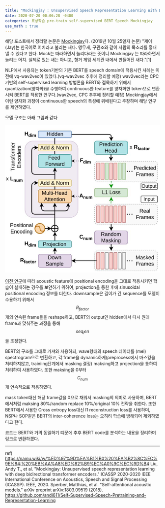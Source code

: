 ```yaml
---
title: "Mockingjay : Unsupervised Speech Representation Learning With Deep Bidirectional Transformer Encoders"
date: 2020-07-20 00:06:28 -0400
categories: 표상학습 pre-train self-supervised BERT Speech Mockingjay 
use_math : true
---
```


해당 포스트에서 정리할 논문은 [Mockingjay](https://arxiv.org/pdf/1910.12638.pdf)다. (2019년 10월 25일자 논문)
  "제이(Jay)는 한국어로 어치라고 불리는 새다. 앵무새, 구관조와 같이 사람의 목소리를 흉내낼 수 있다고 한다. Mock는 따라하면서 놀리다라는 뜻이니 Mockingjay 는 따라하면서 놀리는 어치. 실제로 있는 새는 아니고, 헝거 게임 세계관 내에서 만들어진 새다."[1]

NLP에서 사용되는 token기반의 기존 BERT를 speech domain에 적용시킨 사례는 이전에 vq-wav2vec이 있었다.(vq-wav2vec 추후에 정리할 예정) wav2vec라는 CPC기반의 self-supervised learning 방법론을 BERT와 접목하기 위해서 quantization(양자화)을 수행하여 continuous한 feature를 양자화한 token으로 변환시켜 BERT를 적용한 연구다.(wav2vec, CPC 추후에 정리할 예정) Mockingjay에서 이런 양자화 과정이 continuous한 speech의 특성에 위배된다고 주장하며 해당 연구를 제안하였다.

모델 구조는 아래 그림과 같다

![Mockingjay_model](/assets/images/mockingjay_model.jpg)

[이전 연구](https://arxiv.org/pdf/1803.09519.pdf)에 따라 acoustic feature에 positional encoding을 그대로 적용시키면 학습이 실패하는 경우를 보안하기 위하여, projection을 통한 후에 sinusoidal positional encoding 정보를 더한다. downsample은 길이가 긴 sequence를 모델이 수용하기 위해서 $$R_{factor}$$개의 연속된 frame들을 reshape하고, BERT의 output인 hidden에서 다시 원래 frame과 맞춰주는 과정을 통해 $$seq_len$$을 조정한다.

BERT의 구조를 그대로 가져와 사용하되, wave형태의 speech 데이터를 (mel) spectrogram으로 변환하고, 각 frame을 dynamic하게(preprocess에서 마스킹을 처리하지않고, trainiing단계에서 masking 결정) maksing하고 projection을 통하여  처리하여 사용하였다. 또한 maksing을 0부터 $$C_{num}$$개 연속적으로 적용하였다.

mask token대신 해당 frame값을 0으로 채워서 masking의 의미로 사용하며, BERT에서처럼 maksing 80%/random replace 10%/original 10% 전략을 취한다. 또한 BERT에서 사용한 Cross entropy loss대신 l1 reconstruction loss를 사용하며, NSP나 SOP같은 BERT의 inter-coherence loss는 오히려 학습에 방해되어 제외하였다고 한다.

코드는 BERT와 거의 동일하기 떄문에 추후 BERT code를 분석하는 내용을 정리하며 링크로 변환하겠다.


***
  ref)
  https://namu.wiki/w/%ED%97%9D%EA%B1%B0%20%EA%B2%8C%EC%9E%84:%20%EB%AA%A8%ED%82%B9%EC%A0%9C%EC%9D%B4
  Liu, Andy T., et al. "Mockingjay: Unsupervised speech representation learning with deep bidirectional transformer encoders." ICASSP 2020-2020 IEEE International Conference on Acoustics, Speech and Signal Processing (ICASSP). IEEE, 2020.
  Sperber, Matthias, et al. "Self-attentional acoustic models." arXiv preprint arXiv:1803.09519 (2018).
  https://github.com/andi611/Self-Supervised-Speech-Pretraining-and-Representation-Learning
